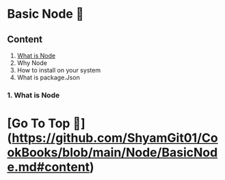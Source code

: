 # Basic Node 📘

## Content
1. [What is Node](https://github.com/ShyamGit01/CookBooks/blob/main/Node/BasicNode.md#1-what-is-node)
2. Why Node
3. How to install on your system
4. What is package.Json


### 1. What is Node

#                                                                                [Go To Top 🔼] (https://github.com/ShyamGit01/CookBooks/blob/main/Node/BasicNode.md#content)
